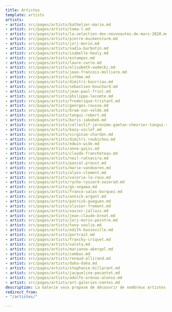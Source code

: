 ```yaml
---
title: Artistes
template: artists
artists:
- artist: src/pages/artists/bathelier-marie.md
- artist: src/pages/artists/toma-l.md
- artist: src/pages/artists/la-selection-des-nouveautes-de-mars-2020.md
- artist: src/pages/artists/pierre-muckensturm.md
- artist: src/pages/artists/jorj-morin.md
- artist: src/pages/artists/nadia-barbotin.md
- artist: src/pages/artists/isabelle-healy.md
- artist: src/pages/artists/estampes.md
- artist: src/pages/artists/laure-carre.md
- artist: src/pages/artists/elisabeth-wadecki.md
- artist: src/pages/artists/jean-francois-molliere.md
- artist: src/pages/artists/isthme.md
- artist: src/pages/artists/dimitri-bourriau.md
- artist: src/pages/artists/sebastien-bouchard.md
- artist: src/pages/artists/jean-paul-friol.md
- artist: src/pages/artists/philippe-lecomte.md
- artist: src/pages/artists/frederique-tristant.md
- artist: src/pages/artists/georges-rousse.md
- artist: src/pages/artists/bram-van-velde.md
- artist: src/pages/artists/tangui-robert.md
- artist: src/pages/artists/boris-jakobek.md
- artist: src/pages/artists/collectif-jeronimo-gaetan-chevrier-tangui-robert.md
- artist: src/pages/artists/kazy-usclef.md
- artist: src/pages/artists/virginie-chardon.md
- artist: src/pages/artists/dimitri-roubichou.md
- artist: src/pages/artists/edwin-wide.md
- artist: src/pages/artists/anne-gaiss.md
- artist: src/pages/artists/claude-francheteau.md
- artist: src/pages/artists/neil-ratnavira.md
- artist: src/pages/artists/pascal-proust.md
- artist: src/pages/artists/marie-vandooren.md
- artist: src/pages/artists/alain-clement.md
- artist: src/pages/artists/valerie-le-roux.md
- artist: src/pages/artists/rycho-ryszard-swierad.md
- artist: src/pages/artists/go-segawa.md
- artist: src/pages/artists/franco-salas-borquez.md
- artist: src/pages/artists/annick-argant.md
- artist: src/pages/artists/patrick-gueguen.md
- artist: src/pages/artists/olivier-fremont.md
- artist: src/pages/artists/xavier-jallais.md
- artist: src/pages/artists/jean-claude-breat.md
- artist: src/pages/artists/jorj-morin-peintre.md
- artist: src/pages/artists/tony-soulie.md
- artist: src/pages/artists/edith-basseville.md
- artist: src/pages/artists/portrait.md
- artist: src/pages/artists/francky-criquet.md
- artist: src/pages/artists/valota.md
- artist: src/pages/artists/marianne-abergel.md
- artist: src/pages/artists/combas.md
- artist: src/pages/artists/renaud-allirand.md
- artist: src/pages/artists/daha-daha.md
- artist: src/pages/artists/stephanie-billarant.md
- artist: src/pages/artists/jacqueline-pecantet.md
- artist: src/pages/artists/adolfo-arenas-alonso.md
- artist: src/pages/artists/art-galeries-nantes.md
description: La Galerie vous propose de découvrir de nombreux artistes contemporains
redirect_from:
- "/artistes/"

---
```

